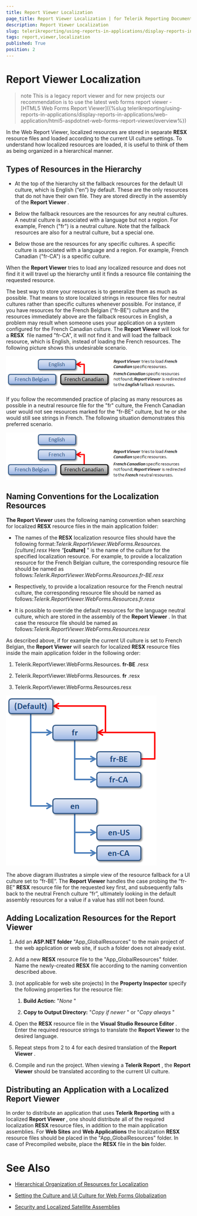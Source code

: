 ```yaml
---
title: Report Viewer Localization
page_title: Report Viewer Localization | for Telerik Reporting Documentation
description: Report Viewer Localization
slug: telerikreporting/using-reports-in-applications/display-reports-in-applications/web-application/aspdotnet-web-forms-report-viewer/report-viewer-localization
tags: report,viewer,localization
published: True
position: 2
---
```


# Report Viewer Localization



>note This is a legacy report viewer and for new projects our recommendation is to use the latest web forms report viewer -           [HTML5 Web Forms Report Viewer]({%slug telerikreporting/using-reports-in-applications/display-reports-in-applications/web-application/html5-aspdotnet-web-forms-report-viewer/overview%})


In the Web Report Viewer, localized resources are stored in separate __RESX__  resource files and loaded according to the current UI culture settings. To understand how localized resources are loaded, it is useful to think of them as being organized in a hierarchical manner.

## Types of Resources in the Hierarchy

* At the top of the hierarchy sit the fallback resources for the default UI culture, which is English (“en”) by default. These are the only resources that do not have their own file. They are stored directly in the assembly of the __Report Viewer__  .

* Below the fallback resources are the resources for any neutral cultures. A neutral culture is associated with a language but not a region. For example, French ("fr") is a neutral culture. Note that the fallback resources are also for a neutral culture, but a special one.

* Below those are the resources for any specific cultures. A specific culture is associated with a language and a region. For example, French Canadian ("fr-CA") is a specific culture.

When the __Report Viewer__  tries to load any localized resource and does not find it it will travel up the hierarchy until it finds a resource file containing the requested resource.

The best way to store your resources is to generalize them as much as possible. That means to store localized strings in resource files for neutral cultures rather than specific cultures whenever possible. For instance, if you have resources for the French Belgian ("fr-BE") culture and the resources immediately above are the fallback resources in English, a problem may result when someone uses your application on a system configured for the French Canadian culture. The __Report Viewer__  will look for a __RESX__  file named "fr-CA", it will not find it and will load the fallback resource, which is English, instead of loading the French resources. The following picture shows this undesirable scenario.

  

  ![](images/localization1.png)

If you follow the recommended practice of placing as many resources as possible in a neutral resource file for the "fr" culture, the French Canadian user would not see resources marked for the "fr-BE" culture, but he or she would still see strings in French. The following situation demonstrates this preferred scenario.

  

  ![](images/localization2.png)

## Naming Conventions for the Localization Resources

__The Report Viewer__  uses the following naming convention when searching for localized __RESX__  resource files in the main application folder:

* The names of the __RESX__  localization resource files should have the following format:*Telerik.ReportViewer.WebForms.Resources.[culture].resx* Here “__[culture]__ ” is the name of the culture for the specified localization resource. For example, to provide a localization resource          	for the French Belgian culture, the corresponding resource file should be named as follows:*Telerik.ReportViewer.WebForms.Resources.fr-BE.resx* 

* Respectively, to provide a localization resource for the French neutral culture, the corresponding resource file should  	be named as follows:*Telerik.ReportViewer.WebForms.Resources.fr.resx* 

* It is possible to override the default resources for the language neutral culture, which are stored in the assembly of the  		__Report Viewer__ . In that case the resource file should be named as follows:*Telerik.ReportViewer.WebForms.Resources.resx* 

As described above, if for example the current UI culture is set to French Belgian, the        		__Report Viewer__  will search for localized __RESX__         	resource files inside the main application folder in the following order:

1. Telerik.ReportViewer.WebForms.Resources. __fr-BE__  .resx

1. Telerik.ReportViewer.WebForms.Resources. __fr__  .resx

1. Telerik.ReportViewer.WebForms.Resources.resx

  

  ![](images/localization3.png)

The above diagram illustrates a simple view of the resource fallback for a UI culture set to “fr-BE”. The __Report Viewer__  handles the case probing the “fr-BE” __RESX__  resource file for the requested key first, and subsequently falls back to the neutral French culture “fr”, ultimately looking in the default assembly resources for a value if a value has still not been found.

## Adding Localization Resources for the Report Viewer

1. Add an __ASP.NET folder__  "App_GlobalResources" to the main project of the web application or web site, if such a folder does not already exist.

1. Add a new __RESX__  resource file to the "App_GlobalResources" folder. Name the newly-created __RESX__  file according to the naming convention described above.

1. (not applicable for web site projects) In the __Property Inspector__  specify the following properties for the resource file:

   1. __Build Action:__  "*None* "

   1. __Copy to Output Directory:__  "*Copy if newer* " or "*Copy always* "

1. Open the __RESX__  resource file in the __Visual Studio Resource Editor__  . Enter the required resource strings to translate the __Report Viewer__  to the desired language.

1. Repeat steps from 2 to 4 for each desired translation of the __Report Viewer__  .

1. Compile and run the project. When viewing a __Telerik Report__  , the __Report Viewer__  should be translated according to the current UI culture.

## Distributing an Application with a Localized Report Viewer

In order to distribute an application that uses __Telerik Reporting__         		with a localized __Report Viewer__ , one should distribute all of the required          	localization __RESX__  resource files, in addition to the main application assemblies. For __Web Sites__           	and __Web Applications__  the localization __RESX__  resource          	files should be placed in the "App_GlobalResources" folder. In case of Precompiled website, place the __RESX__           	file in the __bin__  folder.

# See Also


 * [Hierarchical Organization of Resources for Localization](http://msdn2.microsoft.com/en-us/library/756hydy4(VS.71).aspx)

 * [Setting the Culture and UI Culture for Web Forms Globalization](http://msdn2.microsoft.com/en-us/library/bz9tc508(VS.71).aspx)

 * [Security and Localized Satellite Assemblies](http://msdn2.microsoft.com/en-us/library/ff8dk041(VS.71).aspx)
